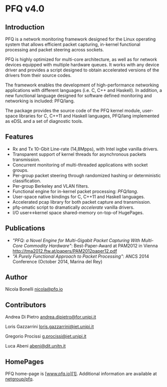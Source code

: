PFQ v4.0 
========

Introduction
------------

PFQ is a network monitoring framework designed for the Linux operating system 
that allows efficient packet capturing, in-kernel functional processing and packet 
steering across sockets. 

PFQ is highly optimized for multi-core architecture, as well as for network 
devices equipped with multiple hardware queues. It works with any device
driver and provides a script designed to obtain accelerated versions of the drivers 
from their source codes.

The framework enables the development of high-performance networking applications 
with different languages (i.e. C, C++ and Haskell). In addition, a new functional language 
designed for software defined monitoring and networking is included: PFQ/lang.

The package provides the source code of the PFQ kernel module, user-space libraries 
for C, C++11 and Haskell languages, PFQ/lang implemented as eDSL and a set of diagnostic tools.

Features
--------

* Rx and Tx 10-Gbit Line-rate (14,8Mpps), with Intel ixgbe vanilla drivers.
* Transparent support of kernel threads for asynchronous packets transmission.
* Concurrent monitoring of multi-threaded applications with socket groups.
* Per-group packet steering through randomized hashing or deterministic classification.
* Per-group Berkeley and VLAN filters.
* Functional engine for in-kernel packet processing: *PFQ/lang*. 
* User-space native bindings for C, C++11 and Haskell languages.
* Accelerated pcap library for both packet capture and transmission.
* pfq-omatic script to dramatically *accelerate* vanilla drivers.
* I/O user<->kernel space shared-memory on-top-of HugePages.

Publications
------------

* _"PFQ: a Novel Engine for Multi-Gigabit Packet Capturing With Multi-Core Commodity Hardware"_: Best-Paper-Award at PAM2012 in Vienna http://tma2012.ftw.at/papers/PAM2012paper12.pdf
* _"A Purely Functional Approach to Packet Processing"_: ANCS 2014 Conference (October 2014, Marina del Rey) 

Author
------

Nicola Bonelli <nicola@pfq.io>  

Contributors
------------

Andrea Di Pietro <andrea.dipietro@for.unipi.it>  

Loris Gazzarrini <loris.gazzarrini@iet.unipi.it>  

Gregorio Procissi <g.procissi@iet.unipi.it>

Luca Abeni <abeni@dit.unitn.it>


HomePages
---------

PFQ home-page is [www.pfq.io][1]. Additional information are available at [netgroup/pfq][2].


[1]: http://www.pfq.io
[2]: http://netgroup.iet.unipi.it/software/pfq/
